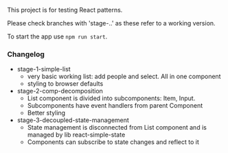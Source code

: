This project is for testing React patterns.

Please check branches with 'stage-..' as these refer to a working version.

To start the app use `npm run start`.

### Changelog
* stage-1-simple-list
    * very basic working list: add people and select. All in one component
    * styling to browser defaults
* stage-2-comp-decomposition
    * List component is divided into subcomponents: Item, Input.
    * Subcomponents have event handlers from parent Component
    * Better styling
* stage-3-decoupled-state-management
    * State management is disconnected from List component and is managed by lib react-simple-state
    * Components can subscribe to state changes and reflect to it